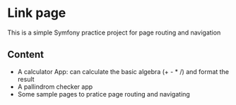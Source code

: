 # Link page

This is a simple Symfony practice project for page routing and navigation

## Content

- A calculator App: can calculate the basic algebra (+ - * /) and format the result
- A pallindrom checker app
- Some sample pages to pratice page routing and navigating